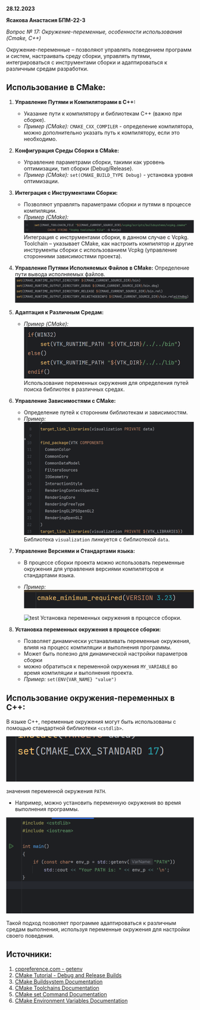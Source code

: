 **28.12.2023**

**Ясакова Анастасия БПМ-22-3**

*Вопрос № 17: Окружение-переменные, особенности использования (Cmake, C++)*

Окружение-переменные – позволяют управлять поведением программ и систем, настраивать среду сборки, управлять путями, интегрироваться с инструментами сборки и адаптироваться к различным средам разработки.

## Использование в CMake:

1) **Управление Путями и Компиляторами в C++:**
   - Указание пути к компилятору и библиотекам C++ (важно при сборке).
   - *Пример (CMake):* `CMAKE_CXX_COMPILER` - определение компилятора, можно дополнительно указать путь к компилятору, если это необходимо.

2) **Конфигурация Среды Сборки в CMake:**
   - Управление параметрами сборки, такими как уровень оптимизации, тип сборки (Debug/Release).
   - *Пример (CMake):* `set(CMAKE_BUILD_TYPE Debug)` - установка уровня оптимизации.

3) **Интеграция с Инструментами Сборки:**
   - Позволяют управлять параметрами сборки и путями в процессе компиляции.
   - *Пример (CMake):*
   ![integration](https://github.com/AnastasiayA26/misis2023f-22-03-yasakova-a-m/blob/main/docs/1.png)
    Интеграция с инструментами сборки, в данном случае с Vcpkg. Toolchain – указывает CMake, как настроить компилятор и другие инструменты сборки с использованием Vcpkg          (управление сторонними зависимостями проекта).

4) **Управление Путями Исполняемых Файлов в CMake:**
    Определение пути вывода исполняемых файлов.
   ![executable_paths](https://github.com/AnastasiayA26/misis2023f-22-03-yasakova-a-m/blob/main/docs/2.png)

5) **Адаптация к Различным Средам:**
   - *Пример (CMake):*
     ![adaptation](https://github.com/AnastasiayA26/misis2023f-22-03-yasakova-a-m/blob/main/docs/3.png)
     Использование переменных окружения для определения путей поиска библиотек в различных средах.
  

6) **Управление Зависимостями с CMake:**
   - Определение путей к сторонним библиотекам и зависимостям.
   - *Пример:*
     ![dependencies](https://github.com/AnastasiayA26/misis2023f-22-03-yasakova-a-m/blob/main/docs/4.png)
      Библиотека `visualization` линкуется с библиотекой `data`.
  

7) **Управление Версиями и Стандартами языка:**
   - В процессе сборки проекта можно использовать переменные окружения для управления версиями компиляторов и стандартами языка.
   - *Пример:*
     ![language_versions](https://github.com/AnastasiayA26/misis2023f-22-03-yasakova-a-m/blob/main/docs/5.png)
     
     ![test](https://github.com/AnastasiayA26/misis2023f-22-03-yasakova-a-m/blob/main/docs/6.png)
     Установка переменных окружения в процессе сборки.

8) **Установка переменных окружения в процессе сборки:**
   - Позволяет динамически устанавливать переменные окружения, влияя на процесс компиляции и выполнения программы.
   - Может быть полезно для динамической настройки параметров сборки
   - можно обратиться к переменной окружения `MY_VARIABLE` во время компиляции и выполнения проекта.
   - *Пример:* `set(ENV{VAR_NAME} "value")`

## Использование окружения-переменных в C++:

В языке C++, переменные окружения могут быть использованы с помощью стандартной библиотеки `<cstdlib>`.

   ![p](https://github.com/AnastasiayA26/misis2023f-22-03-yasakova-a-m/blob/main/docs/7.png)
   
   значения переменной окружения `PATH`.
   - Например, можно установить переменную окружения во время выполнения программы.
     
  ![cpp](https://github.com/AnastasiayA26/misis2023f-22-03-yasakova-a-m/blob/main/docs/8.png)
   

Такой подход позволяет программе адаптироваться к различным средам выполнения, используя переменные окружения для настройки своего поведения.

## Источники:

1. [cppreference.com - getenv](https://en.cppreference.com/w/cpp/utility/program/getenv)
2. [CMake Tutorial - Debug and Release Builds](https://cmake.org/cmake/help/latest/guide/tutorial/Packaging%20Debug%20and%20Release.html)
3. [CMake Buildsystem Documentation](https://cmake.org/cmake/help/latest/manual/cmake-buildsystem.7.html)
4. [CMake Toolchains Documentation](https://cmake.org/cmake/help/latest/manual/cmake-toolchains.7.html)
5. [CMake set Command Documentation](https://cmake.org/cmake/help/latest/command/set.html)
6. [CMake Environment Variables Documentation](https://cmake.org/cmake/help/latest/manual/cmake-env-variables.7.html)

